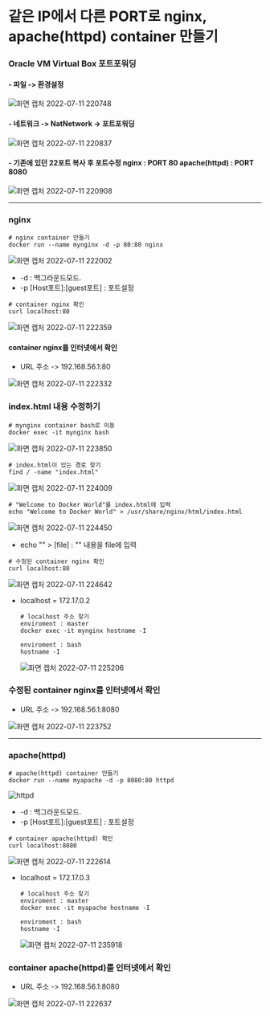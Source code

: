 # 같은 IP에서 다른 PORT로 nginx, apache(httpd) container 만들기
### Oracle VM Virtual Box 포트포워딩
#### - 파일 -> 환경설정
![화면 캡처 2022-07-11 220748](https://user-images.githubusercontent.com/87213815/178271310-3400ebfe-fa32-4f67-a33c-3169a96f4109.png)
#### - 네트워크 -> NatNetwork -> 포트포워딩
![화면 캡처 2022-07-11 220837](https://user-images.githubusercontent.com/87213815/178271448-d82327ca-d2c5-4f7f-97d3-a7963a351b90.png)
#### - 기존에 있던 22포트 복사 후 포트수정 nginx : PORT 80 apache(httpd) : PORT 8080
![화면 캡처 2022-07-11 220908](https://user-images.githubusercontent.com/87213815/178271526-cd924f67-b034-44d8-93c2-f4e44482eda6.png)
* * *

### nginx
```
# nginx container 만들기
docker run --name mynginx -d -p 80:80 nginx
```
![화면 캡처 2022-07-11 222002](https://user-images.githubusercontent.com/87213815/178275010-ef033600-59d7-43fc-a25c-665a994f39a6.png)
* -d : 백그라운드모드.
* -p [Host포트]:[guest포트] : 포트설정
```
# container nginx 확인
curl localhost:80
```
![화면 캡처 2022-07-11 222359](https://user-images.githubusercontent.com/87213815/178276389-93523996-1bfc-43e1-a269-3029d83b626f.png)

#### container nginx를 인터넷에서 확인
- URL 주소 -> 192.168.56.1:80

![화면 캡처 2022-07-11 222332](https://user-images.githubusercontent.com/87213815/178276771-865650dd-ba28-402f-8f9a-21167a754064.png)

### index.html 내용 수정하기
```
# mynginx container bash로 이동
docker exec -it mynginx bash
```
![화면 캡처 2022-07-11 223850](https://user-images.githubusercontent.com/87213815/178277331-7d4e0889-23d4-43a6-a000-19c0ff7fe3cf.png)
```
# index.html이 있는 경로 찾기
find / -name "index.html"
```
![화면 캡처 2022-07-11 224009](https://user-images.githubusercontent.com/87213815/178278272-8dd4801f-39c3-4064-8410-fd28bb8bcd5a.png)
```
# "Welcome to Docker World"를 index.html에 입력
echo "Welcome to Docker World" > /usr/share/nginx/html/index.html
```
![화면 캡처 2022-07-11 224450](https://user-images.githubusercontent.com/87213815/178278628-00ac1657-91e7-4f31-94d2-3ef463b1e138.png)
* echo "" > [file] : "" 내용을 file에 입력
```
# 수정된 container nginx 확인
curl localhost:80
```
![화면 캡처 2022-07-11 224642](https://user-images.githubusercontent.com/87213815/178278840-2600f19d-9e59-4bf2-b332-6d075b265047.png)
* localhost = 172.17.0.2
  ```
  # localhost 주소 찾기
  enviroment : master
  docker exec -it mynginx hostname -I
  
  enviroment : bash
  hostname -I
  ```
  ![화면 캡처 2022-07-11 225206](https://user-images.githubusercontent.com/87213815/178279849-070cf8dd-850c-4fd0-b012-5c245fc6b0c0.png)

### 수정된 container nginx를 인터넷에서 확인
- URL 주소 -> 192.168.56.1:8080

![화면 캡처 2022-07-11 223752](https://user-images.githubusercontent.com/87213815/178279106-dadd478a-7c54-4dd4-b3c2-dd0f98879e51.png)

* * *
### apache(httpd)
```
# apache(httpd) container 만들기
docker run --name myapache -d -p 8080:80 httpd
```
![httpd](https://user-images.githubusercontent.com/87213815/178280595-2017a0d5-4d67-4173-a0a0-172e23d9cb70.png)
* -d : 백그라운드모드.
* -p [Host포트]:[guest포트] : 포트설정
```
# container apache(httpd) 확인
curl localhost:8080
```
![화면 캡처 2022-07-11 222614](https://user-images.githubusercontent.com/87213815/178291275-d263d50a-f4f2-4a21-b39c-1728918c266b.png)
* localhost = 172.17.0.3
  ```
  # localhost 주소 찾기
  enviroment : master
  docker exec -it myapache hostname -I
  
  enviroment : bash
  hostname -I
  ```
  ![화면 캡처 2022-07-11 235918](https://user-images.githubusercontent.com/87213815/178294502-b4152942-29d4-4826-aa45-859c9ae31261.png)

### container apache(httpd)를 인터넷에서 확인
- URL 주소 -> 192.168.56.1:8080

![화면 캡처 2022-07-11 222637](https://user-images.githubusercontent.com/87213815/178293936-ebcdfffb-0c4e-46f4-b43d-fa50f2cf41a6.png)


